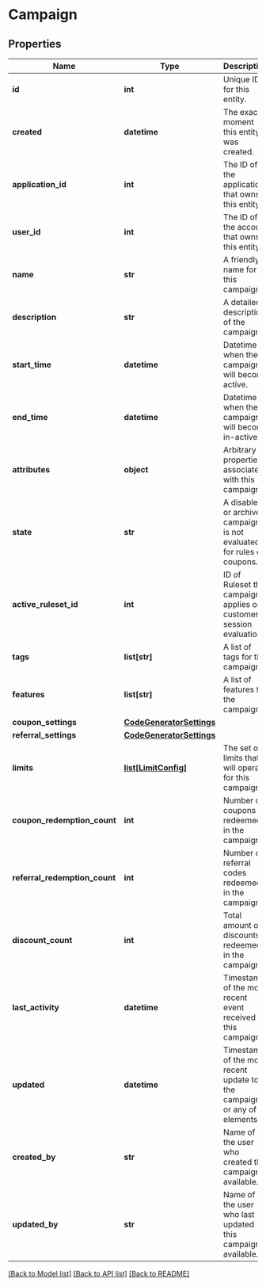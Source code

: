 # Campaign

## Properties
Name | Type | Description | Notes
------------ | ------------- | ------------- | -------------
**id** | **int** | Unique ID for this entity. | 
**created** | **datetime** | The exact moment this entity was created. | 
**application_id** | **int** | The ID of the application that owns this entity. | 
**user_id** | **int** | The ID of the account that owns this entity. | 
**name** | **str** | A friendly name for this campaign. | 
**description** | **str** | A detailed description of the campaign. | 
**start_time** | **datetime** | Datetime when the campaign will become active. | [optional] 
**end_time** | **datetime** | Datetime when the campaign will become in-active. | [optional] 
**attributes** | **object** | Arbitrary properties associated with this campaign | [optional] 
**state** | **str** | A disabled or archived campaign is not evaluated for rules or coupons.  | [default to 'enabled']
**active_ruleset_id** | **int** | ID of Ruleset this campaign applies on customer session evaluation. | [optional] 
**tags** | **list[str]** | A list of tags for the campaign. | 
**features** | **list[str]** | A list of features for the campaign. | 
**coupon_settings** | [**CodeGeneratorSettings**](CodeGeneratorSettings.md) |  | [optional] 
**referral_settings** | [**CodeGeneratorSettings**](CodeGeneratorSettings.md) |  | [optional] 
**limits** | [**list[LimitConfig]**](LimitConfig.md) | The set of limits that will operate for this campaign | 
**coupon_redemption_count** | **int** | Number of coupons redeemed in the campaign. | [optional] 
**referral_redemption_count** | **int** | Number of referral codes redeemed in the campaign. | [optional] 
**discount_count** | **int** | Total amount of discounts redeemed in the campaign. | [optional] 
**last_activity** | **datetime** | Timestamp of the most recent event received by this campaign. | [optional] 
**updated** | **datetime** | Timestamp of the most recent update to the campaign or any of its elements. | [optional] 
**created_by** | **str** | Name of the user who created this campaign if available. | [optional] 
**updated_by** | **str** | Name of the user who last updated this campaign if available. | [optional] 

[[Back to Model list]](../README.md#documentation-for-models) [[Back to API list]](../README.md#documentation-for-api-endpoints) [[Back to README]](../README.md)


